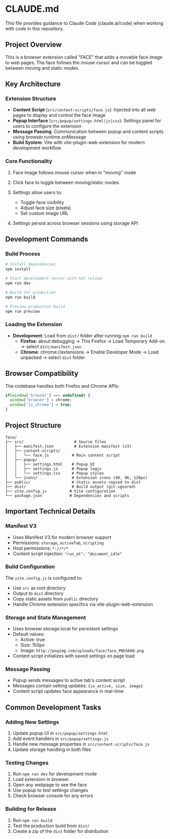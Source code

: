 # CLAUDE.md

This file provides guidance to Claude Code (claude.ai/code) when working with code in this repository.

## Project Overview

This is a browser extension called "FACE" that adds a movable face image to web pages. The face follows the mouse cursor and can be toggled between moving and static modes.

## Key Architecture

### Extension Structure

- **Content Script** (`src/content-scripts/face.js`): Injected into all web pages to display and control the face image
- **Popup Interface** (`src/popup/settings.html|js|css`): Settings panel for users to configure the extension
- **Message Passing**: Communication between popup and content scripts using browser.runtime.onMessage
- **Build System**: Vite with vite-plugin-web-extension for modern development workflow

### Core Functionality
1. Face image follows mouse cursor when in "moving" mode
2. Click face to toggle between moving/static modes
3. Settings allow users to:
   - Toggle face visibility
   - Adjust face size (pixels)
   - Set custom image URL

4. Settings persist across browser sessions using storage API

## Development Commands

### Build Process
```bash
# Install dependencies
npm install

# Start development server with hot reload
npm run dev

# Build for production
npm run build

# Preview production build
npm run preview
```

### Loading the Extension
- **Development**: Load from `dist/` folder after running `npm run build`
  - **Firefox**: about:debugging → This Firefox → Load Temporary Add-on → select `dist/manifest.json`
  - **Chrome**: chrome://extensions → Enable Developer Mode → Load unpacked → select `dist` folder


## Browser Compatibility

The codebase handles both Firefox and Chrome APIs:
```javascript
if(window['browser'] === undefined) {
  window['browser'] = chrome;
  window['is_chrome'] = true;
}
```

## Project Structure

```
face/
├── src/                      # Source files
│   ├── manifest.json         # Extension manifest (v3)
│   ├── content-scripts/      
│   │   └── face.js          # Main content script
│   ├── popup/               
│   │   ├── settings.html    # Popup UI
│   │   ├── settings.js      # Popup logic
│   │   └── settings.css     # Popup styles
│   └── icons/               # Extension icons (48, 96, 128px)
├── public/                  # Static assets copied to dist
├── dist/                    # Build output (git-ignored)
├── vite.config.js          # Vite configuration
└── package.json            # Dependencies and scripts
```

## Important Technical Details

### Manifest V3
- Uses Manifest V3 for modern browser support
- Permissions: `storage`, `activeTab`, `scripting`
- Host permissions: `*://*/*`
- Content script injection: `"run_at": "document_idle"`

### Build Configuration
The `vite.config.js` is configured to:
- Use `src` as root directory
- Output to `dist` directory
- Copy static assets from `public` directory
- Handle Chrome extension specifics via vite-plugin-web-extension

### Storage and State Management
- Uses browser.storage.local for persistent settings
- Default values:
  - Active: true
  - Size: 150px
  - Image: `http://pngimg.com/uploads/face/face_PNG5660.png`
- Content script initializes with saved settings on page load

### Message Passing
- Popup sends messages to active tab's content script
- Messages contain setting updates: `{is_active, size, image}`
- Content script updates face appearance in real-time

## Common Development Tasks

### Adding New Settings
1. Update popup UI in `src/popup/settings.html`
2. Add event handlers in `src/popup/settings.js`
3. Handle new message properties in `src/content-scripts/face.js`
4. Update storage handling in both files

### Testing Changes
1. Run `npm run dev` for development mode
2. Load extension in browser
3. Open any webpage to see the face
4. Use popup to test settings changes
5. Check browser console for any errors

### Building for Release
1. Run `npm run build`
2. Test the production build from `dist/`
3. Create a zip of the `dist` folder for distribution
